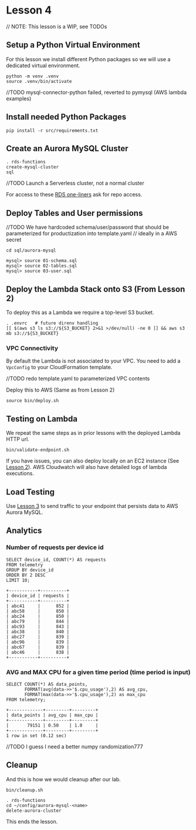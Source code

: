 # Lesson 4

// NOTE: This lesson is a WIP, see TODOs

## Setup a Python Virtual Environment

For this lesson we install different Python packages so we will use a dedicated virtual environment.

```
python -m venv .venv
source .venv/bin/activate
```

//TODO mysql-connector-python failed, reverted to pymysql (AWS lambda examples)

## Install needed Python Packages

```
pip install -r src/requirements.txt
```

## Create an Aurora MySQL Cluster


```
. rds-functions
create-mysql-cluster
sql
```
//TODO Launch a Serverless cluster, not a normal cluster

For access to these [RDS one-liners](https://doitintl.atlassian.net/wiki/spaces/CRE/pages/160989240/Data+Environment+Customer+Emulation) ask for repo access.


## Deploy Tables and User permissions

//TODO We have hardcoded schema/user/password that should be parameterized for productization into template.yaml
//     ideally in a AWS secret

```
cd sql/aurora-mysql

mysql> source 01-schema.sql
mysql> source 02-tables.sql
mysql> source 03-user.sql
```

## Deploy the Lambda Stack onto S3 (From Lesson 2)

To deploy this as a Lambda we require a top-level S3 bucket.

```
. .envrc   # future direnv handling
[[ $(aws s3 ls s3://${S3_BUCKET} 2>&1 >/dev/null) -ne 0 ]] && aws s3 mb s3://${S3_BUCKET}
```

### VPC Connectivity

By default the Lambda is not associated to your VPC. You need to add a `VpcConfig` to your CloudFormation template.

//TODO redo template.yaml to parameterized VPC contents

Deploy this to AWS  (Same as from Lesson 2)

```
source bin/deploy.sh
```

## Testing on Lambda

We repeat the same steps as in prior lessons with the deployed Lambda HTTP url.

```
bin/validate-endpoint.sh
```

If you have issues, you can also deploy locally on an EC2 instance (See [Lesson 2](../lesson2/README.md)).
AWS Cloudwatch will also have detailed logs of lambda executions.

## Load Testing

Use [Lesson 3](../lesson3/README.md) to send traffic to your endpoint that persists data to AWS Aurora MySQL.

## Analytics


### Number of requests per device id

```
SELECT device_id, COUNT(*) AS requests
FROM telemetry
GROUP BY device_id
ORDER BY 2 DESC
LIMIT 10;
```

```
+-----------+----------+
| device_id | requests |
+-----------+----------+
| abc41     |      852 |
| abc58     |      850 |
| abc24     |      850 |
| abc79     |      844 |
| abc93     |      843 |
| abc38     |      840 |
| abc27     |      839 |
| abc96     |      839 |
| abc67     |      839 |
| abc46     |      838 |
+-----------+----------+
```

### AVG and MAX CPU for a given time period (time period is input)


```
SELECT COUNT(*) AS data_points,
       FORMAT(avg(data->>'$.cpu_usage'),2) AS avg_cpu,
       FORMAT(max(data->>'$.cpu_usage'),2) as max_cpu
FROM telemetry;
```

```
+-------------+---------+---------+
| data_points | avg_cpu | max_cpu |
+-------------+---------+---------+
|       79151 | 0.50    | 1.0     |
+-------------+---------+---------+
1 row in set (0.12 sec)
```

//TODO I guess I need a better numpy randomization777



## Cleanup

And this is how we would cleanup after our lab.

```
bin/cleanup.sh
```

```
. rds-functions
cd ~/config/aurora-mysql-<name>
delete-aurora-cluster
```

This ends the lesson.
